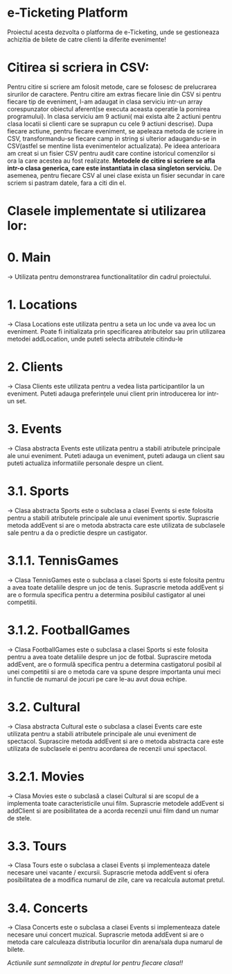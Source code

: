# e-Ticketing Platform
 
 Proiectul acesta dezvolta o platforma de e-Ticketing, unde se gestioneaza achizitia de bilete de catre clienti la diferite evenimente!
# Citirea si scriera in CSV:
Pentru citire si scriere am folosit metode, care se folosesc de prelucrarea sirurilor de caractere. Pentru citire am extras fiecare linie din CSV si pentru fiecare tip de eveniment, l-am adaugat in clasa serviciu intr-un array corespunzator obiectul aferent(se executa aceasta operatie la pornirea programului). In clasa serviciu am 9 actiuni( mai exista alte 2 actiuni pentru clasa locatii si clienti care se suprapun cu cele 9 actiuni descrise). Dupa fiecare actiune, pentru fiecare eveniment, se apeleaza metoda de scriere in CSV, transformandu-se fiecare camp in string si ulterior adaugandu-se in CSV(astfel se mentine lista evenimentelor actualizata). Pe ideea anterioara am creat si un fisier CSV pentru audit care contine istoricul comenzilor si ora la care acestea au fost realizate. **Metodele de citire si scriere se afla intr-o clasa generica, care este instantiata in clasa singleton serviciu.** De asemenea, pentru fiecare CSV al unei clase exista un fisier secundar in care scriem si pastram datele, fara a citi din el.

# Clasele implementate si utilizarea lor: 
# 0. Main
-> Utilizata pentru demonstrarea functionalitatilor din cadrul proiectului.
# 1. Locations
-> Clasa Locations este utilizata pentru a seta un loc unde va avea loc un eveniment. Poate fi initializata prin specificarea atributelor sau prin utilizarea metodei addLocation, unde puteti selecta atributele citindu-le

# 2. Clients
-> Clasa Clients este utilizata pentru a vedea lista participantilor la un eveniment. Puteti adauga preferințele unui client prin introducerea lor intr-un set.

# 3. Events
-> Clasa abstracta Events este utilizata pentru a stabili atributele principale ale unui eveniment. Puteti adauga un eveniment, puteti adauga un client sau puteti actualiza informatiile personale despre un client.

# 3.1. Sports
-> Clasa abstracta Sports este o subclasa a clasei Events si este folosita pentru a stabili atributele principale ale unui eveniment sportiv. Suprascrie metoda addEvent si are o metoda abstracta care este utilizata de subclasele sale pentru a da o predictie despre un castigator.

# 3.1.1. TennisGames
-> Clasa TennisGames este o subclasa a clasei Sports si este folosita pentru a avea toate detaliile despre un joc de tenis. Suprascrie metoda addEvent și are o formula specifica pentru a determina posibilul castigator al unei competitii.

# 3.1.2. FootballGames
-> Clasa FootballGames este o subclasa a clasei Sports si este folosita pentru a avea toate detaliile despre un joc de fotbal. Suprascire metoda addEvent, are o formulă specifica pentru a determina castigatorul posibil al unei competitii si are o metoda care va spune despre importanta unui meci in functie de numarul de jocuri pe care le-au avut doua echipe.

# 3.2. Cultural
-> Clasa abstracta Cultural este o subclasa a clasei Events care este utilizata pentru a stabili atributele principale ale unui eveniment de spectacol. Suprascire metoda addEvent si are o metoda abstracta care este utilizata de subclasele ei pentru acordarea de recenzii unui spectacol.

# 3.2.1. Movies
-> Clasa Movies este o subclasă a clasei Cultural si are scopul de a implementa toate caracteristicile unui film. Suprascrie metodele addEvent si addClient si are posibilitatea de a acorda recenzii unui film dand un numar de stele.

# 3.3. Tours

-> Clasa Tours este o subclasa a clasei Events și implementeaza datele necesare unei vacante / excursii. Suprascrie metoda addEvent si ofera posibilitatea de a modifica numarul de zile, care va recalcula automat pretul.

# 3.4. Concerts
-> Clasa Concerts este o subclasa a clasei Events si implementeaza datele necesare unui concert muzical. Suprascrie metoda addEvent si are o metoda care calculeaza distributia locurilor din arena/sala dupa numarul de bilete.

*Actiunile sunt semnalizate in dreptul lor pentru fiecare clasa!!*
